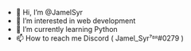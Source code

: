 - 👋 Hi, I’m @JamelSyr
- 👀 I’m interested in web development
- 🌱 I’m currently learning Python
- 📫 How to reach me Discord ( Jamel_Syr⁷ᴮᴿ#0279 )


